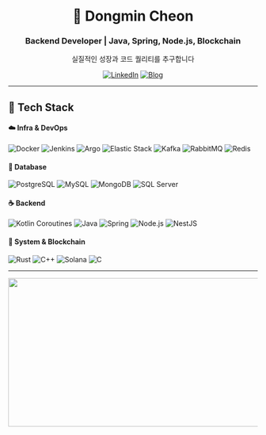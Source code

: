 <div align="center">

# 🐸 Dongmin Cheon

### Backend Developer | Java, Spring, Node.js, Blockchain  
실질적인 성장과 코드 퀄리티를 추구합니다

[![LinkedIn](https://img.shields.io/badge/LinkedIn-0077B5?style=flat-square&logo=linkedin&logoColor=white)](https://www.linkedin.com/in/dongmin-cheon-9967352a2/)
[![Blog](https://img.shields.io/badge/Blog-FF5722?style=flat-square&logo=tistory&logoColor=white)](https://frogcodepond.tistory.com/)

</div>

---


## 🚀 Tech Stack

#### ☁️ Infra & DevOps  
![Docker](https://img.shields.io/badge/Docker-2496ED?style=flat-square&logo=docker&logoColor=white)
![Jenkins](https://img.shields.io/badge/Jenkins-D24939?style=flat-square&logo=jenkins&logoColor=white)
![Argo](https://img.shields.io/badge/Argo-EB5FA6?style=flat-square&logo=argo&logoColor=white)
![Elastic Stack](https://img.shields.io/badge/Elastic_Stack-005571?style=flat-square&logo=elasticstack&logoColor=white)
![Kafka](https://img.shields.io/badge/Kafka-231F20?style=flat-square&logo=apachekafka&logoColor=white)
![RabbitMQ](https://img.shields.io/badge/RabbitMQ-FF6600?style=flat-square&logo=rabbitmq&logoColor=white)
![Redis](https://img.shields.io/badge/Redis-DC382D?style=flat-square&logo=redis&logoColor=white)

#### 💾 Database  
![PostgreSQL](https://img.shields.io/badge/PostgreSQL-4169E1?style=flat-square&logo=postgresql&logoColor=white)
![MySQL](https://img.shields.io/badge/MySQL-4479A1?style=flat-square&logo=mysql&logoColor=white)
![MongoDB](https://img.shields.io/badge/MongoDB-47A248?style=flat-square&logo=mongodb&logoColor=white)
![SQL Server](https://img.shields.io/badge/SQL_Server-CC2927?style=flat-square&logo=microsoftsqlserver&logoColor=white)

#### ☕️ Backend  
![Kotlin Coroutines](https://img.shields.io/badge/Kotlin_Coroutines-0095D5?style=flat-square&logo=kotlin&logoColor=white)
![Java](https://img.shields.io/badge/Java-007396?style=flat-square&logo=java&logoColor=white)
![Spring](https://img.shields.io/badge/Spring-6DB33F?style=flat-square&logo=spring&logoColor=white)
![Node.js](https://img.shields.io/badge/Node.js-339933?style=flat-square&logo=node.js&logoColor=white)
![NestJS](https://img.shields.io/badge/NestJS-E0234E?style=flat-square&logo=nestjs&logoColor=white)

#### 🦾 System & Blockchain  
![Rust](https://img.shields.io/badge/Rust-000000?style=flat-square&logo=rust&logoColor=white)
![C++](https://img.shields.io/badge/C++-00599C?style=flat-square&logo=c%2b%2b&logoColor=white)
![Solana](https://img.shields.io/badge/Solana-00FFA3?style=flat-square&logo=solana&logoColor=white)
![C](https://img.shields.io/badge/C-00599C?style=flat-square&logo=c&logoColor=white)

---

<div align="center">

<a href="https://www.gitanimals.org/en_US?utm_medium=image&utm_source=Cheondongmin&utm_content=farm">
  <img src="https://render.gitanimals.org/farms/Cheondongmin" width="600" height="300" />
</a>

</div>
